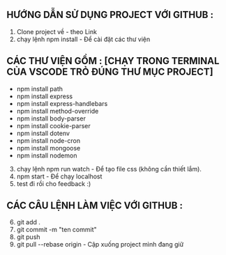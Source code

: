 ## HƯỚNG DẪN SỬ DỤNG PROJECT VỚI GITHUB :
1. Clone project về - theo Link 
2. chạy lệnh npm install - Để cài đặt các thư viện
## CÁC THƯ VIỆN GỒM : [CHẠY TRONG TERMINAL CỦA VSCODE TRỎ ĐÚNG THƯ MỤC PROJECT]
- npm install path 
- npm install express
- npm install express-handlebars
- npm install method-override
- npm install body-parser
- npm install cookie-parser
- npm install dotenv
- npm install node-cron
- npm install mongoose
- npm install nodemon
3. chạy lệnh npm run watch - Để tạo file css (không cần thiết lắm).
4. npm start - Để chạy localhost
5. test đi rồi cho feedback :) 
## CÁC CÂU LỆNH LÀM VIỆC VỚI GITHUB :
6. git add . 
7. git commit -m "ten commit"
8. git push 
9. git pull --rebase origin - Cập xuống project mình đang giữ
